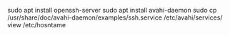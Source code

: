 sudo apt install openssh-server
sudo apt install avahi-daemon
sudo cp /usr/share/doc/avahi-daemon/examples/ssh.service /etc/avahi/services/
view /etc/hosntame
